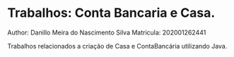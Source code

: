 # Trabalhos: Conta Bancaria e Casa.
Author: Danillo Meira do Nascimento Silva
Matricula: 202001262441

Trabalhos relacionados a criação de Casa e ContaBancária utilizando Java.
